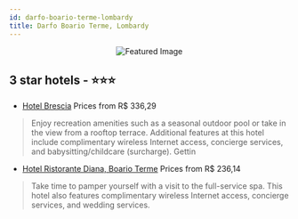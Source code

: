 ```yaml
---
id: darfo-boario-terme-lombardy
title: Darfo Boario Terme, Lombardy
---
```


<center><img src="https://i.travelapi.com/hotels/5000000/4400000/4395400/4395301/9eb7b839_z.jpg" alt="Featured Image" /></center>


##  3 star hotels - ⭐️⭐️⭐️

-    [Hotel Brescia](https://us.hurb.com/hotels/darfo-boario-terme/hotel-brescia-JNP-JP934928?cmp=18055) Prices from R$ 336,29
   > Enjoy recreation amenities such as a seasonal outdoor pool or take in the view from a rooftop terrace. Additional features at this hotel include complimentary wireless Internet access, concierge services, and babysitting/childcare (surcharge). Gettin
-    [Hotel Ristorante Diana, Boario Terme](https://us.hurb.com/hotels/darfo-boario-terme/hotel-ristorante-diana-boario-terme-JNP-JP317305?cmp=18055) Prices from R$ 236,14
   > Take time to pamper yourself with a visit to the full-service spa. This hotel also features complimentary wireless Internet access, concierge services, and wedding services.

